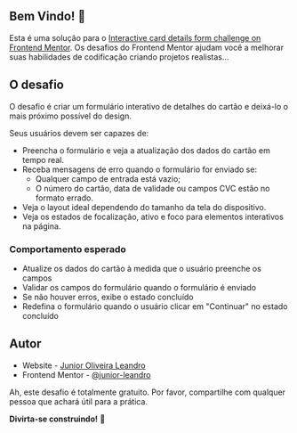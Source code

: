## Bem Vindo! 👋

Esta é uma solução para o [Interactive card details form challenge on Frontend Mentor](https://www.frontendmentor.io/challenges/interactive-card-details-form-XpS8cKZDWw). 
Os desafios do Frontend Mentor ajudam você a melhorar suas habilidades de codificação criando projetos realistas...

## O desafio

O desafio é criar um formulário interativo de detalhes do cartão e deixá-lo o mais próximo possível do design.

Seus usuários devem ser capazes de:

- Preencha o formulário e veja a atualização dos dados do cartão em tempo real.
- Receba mensagens de erro quando o formulário for enviado se:
  - Qualquer campo de entrada está vazio;
  - O número do cartão, data de validade ou campos CVC estão no formato errado.
- Veja o layout ideal dependendo do tamanho da tela do dispositivo.
- Veja os estados de focalização, ativo e foco para elementos interativos na página.



### Comportamento esperado

- Atualize os dados do cartão à medida que o usuário preenche os campos
- Validar os campos do formulário quando o formulário é enviado
- Se não houver erros, exibe o estado concluído
- Redefina o formulário quando o usuário clicar em "Continuar" no estado concluído

## Autor

- Website - [Junior Oliveira Leandro](https://www.junior.dev.br)
- Frontend Mentor - [@junior-leandro](https://www.frontendmentor.io/profile/junior-leandro)






Ah, este desafio é totalmente gratuito. 
Por favor, compartilhe com qualquer pessoa que achará útil para a prática.

**Divirta-se construindo!** 🚀